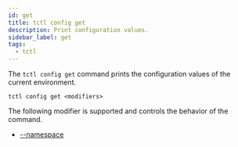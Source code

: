 ```yaml
---
id: get
title: tctl config get
description: Print configuration values.
sidebar_label: get
tags:
  - tctl
---
```


The `tctl config get` command prints the configuration values of the current environment.

`tctl config get <modifiers>`

The following modifier is supported and controls the behavior of the command.

- [--namespace](/tctl/modifiers/namespace)
